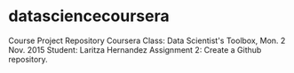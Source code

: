 # datasciencecoursera
Course Project Repository  Coursera Class: Data Scientist's Toolbox, Mon. 2 Nov. 2015 Student: Laritza Hernandez Assignment 2: Create a Github repository.
